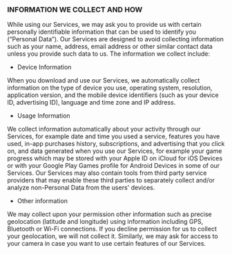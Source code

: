 ### INFORMATION WE COLLECT AND HOW

While using our Services, we may ask you to provide us with certain personally identifiable information that can be used to identify you (“Personal Data”). Our Services are designed to avoid collecting information such as your name, address, email address or other similar contact data unless you provide such data to us. The information we collect include:

* Device Information

When you download and use our Services, we automatically collect information on the type of device you use, operating system, resolution, application version, and the mobile device identifiers (such as your device ID, advertising ID), language and time zone and IP address.

* Usage Information

We collect information automatically about your activity through our Services, for example date and time you used a service, features you have used, in-app purchases history, subscriptions, and advertising that you click on, and data generated when you use our Services, for example your game progress which may be stored with your Apple ID on iCloud for iOS Devices or with your Google Play Games profile for Android Devices in some of our Services. Our Services may also contain tools from third party service providers that may enable these third parties to separately collect and/or analyze non-Personal Data from the users' devices.

* Other information

We may collect upon your permission other information such as precise geolocation (latitude and longitude) using information including GPS, Bluetooth or Wi-Fi connections. If you decline permission for us to collect your geolocation, we will not collect it. Similarly, we may ask for access to your camera in case you want to use certain features of our Services.

